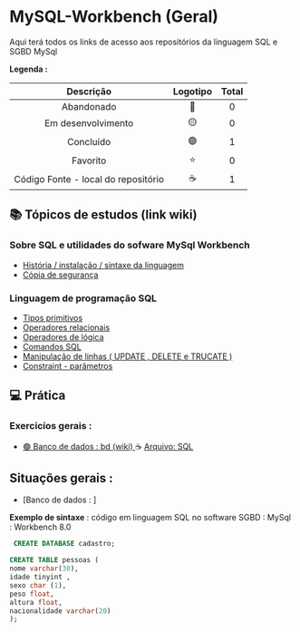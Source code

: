 # MySQL-Workbench (Geral)
 <p> Aqui terá todos os links de acesso aos repositórios da linguagem SQL  e SGBD MySql</p>
 

<strong> Legenda :</strong>

|Descrição | Logotipo   | Total |
|:--: |:--:|:--:|
| Abandonado | 🔴 | 0 |
| Em desenvolvimento    |  🟡  | 0 |
| Concluído    |  🟢  | 1 |
| Favorito | ⭐ | 0 |
| Código Fonte - local do repositório | ☕| 1 |



## 📚 Tópicos de estudos (link wiki)  
### Sobre SQL e utilidades do sofware MySql Workbench

* [ História / instalação / sintaxe da linguagem   ](https://github.com/LeandroPereira2603/MySQL-Workbench/wiki/Hist%C3%B3ria-----intala%C3%A7%C3%A3o----sintaxe-da-linguagem)
* [Cópia de segurança](https://github.com/LeandroPereira2603/MySQL-Workbench/wiki/Copia-de-Seguran%C3%A7a)



### Linguagem de programação SQL 

* [Tipos primitivos](https://github.com/LeandroPereira2603/MySQL-Workbench/wiki/Tipos-priimitivos)
* [Operadores relacionais](https://github.com/LeandroPereira2603/MySQL-Workbench/wiki/Operadores-relacionais)
* [Operadores de lógica](https://github.com/LeandroPereira2603/MySQL-Workbench/wiki/Operadores-de-l%C3%B3gica)
* [ Comandos SQL ](https://github.com/LeandroPereira2603/MySQL-Workbench/wiki/SQL-%E2%80%90-comandos)
* [ Manipulação de linhas ( UPDATE , DELETE e TRUCATE )](https://github.com/LeandroPereira2603/MySQL-Workbench/wiki/Manipulando-linhas-(UPDATE-,-DELETE-E-TRUCATE-))
* [Constraint - parâmetros](https://github.com/LeandroPereira2603/MySQL-Workbench/wiki/CONSTRAINT)

## 💻 Prática 

### Exercicíos gerais : 

* [🟢 Banco de dados : bd (wiki) ](https://github.com/LeandroPereira2603/MySQL-Workbench/wiki/C%C3%B3digos-exemplos) ☕ [Arquivo: SQL](https://github.com/LeandroPereira2603/MySQL-Workbench/blob/main/Pratica/bd.sql)


## Situações  gerais : 

* [Banco de dados : ]

**Exemplo de sintaxe** : código em linguagem SQL no software SGBD : MySql : Workbench 8.0 
```sql
 CREATE DATABASE cadastro;
```
 ```sql
CREATE TABLE pessoas (
nome varchar(30),
idade tinyint ,
sexo char (1),
peso float,
altura float,
nacionalidade varchar(20)
);

 ```



